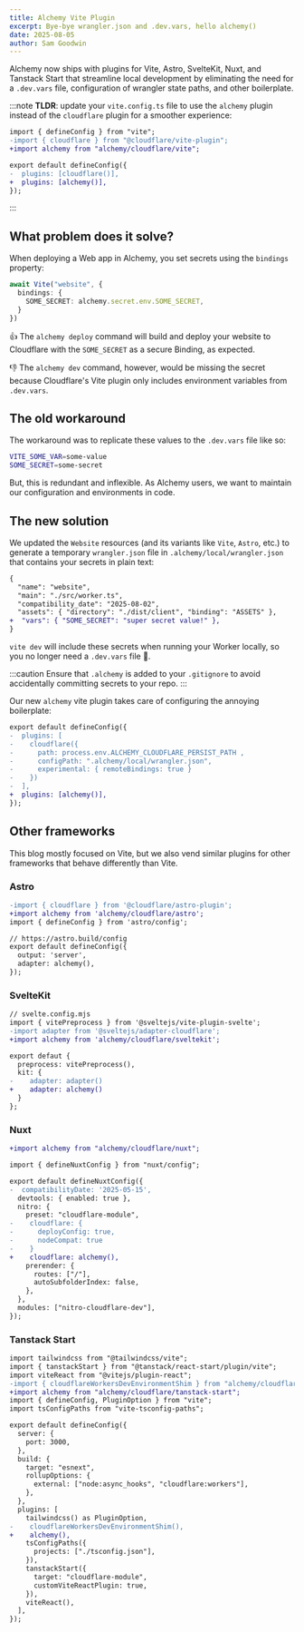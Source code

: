 ```yaml
---
title: Alchemy Vite Plugin
excerpt: Bye-bye wrangler.json and .dev.vars, hello alchemy()
date: 2025-08-05
author: Sam Goodwin
---
```


Alchemy now ships with plugins for Vite, Astro, SvelteKit, Nuxt, and Tanstack Start that streamline local development by eliminating the need for a `.dev.vars` file, configuration of wrangler state paths, and other boilerplate.

:::note
__TLDR__: update your `vite.config.ts` file to use the `alchemy` plugin instead of the `cloudflare` plugin for a smoother experience:

```diff lang='ts'
import { defineConfig } from "vite";
-import { cloudflare } from "@cloudflare/vite-plugin";
+import alchemy from "alchemy/cloudflare/vite";

export default defineConfig({
-  plugins: [cloudflare()],
+  plugins: [alchemy()],
});
```
:::

## What problem does it solve?

When deploying a Web app in Alchemy, you set secrets using the `bindings` property:

```ts
await Vite("website", {
  bindings: {
    SOME_SECRET: alchemy.secret.env.SOME_SECRET,
  }
})
```

👍 The `alchemy deploy` command will build and deploy your website to Cloudflare with the `SOME_SECRET` as a secure Binding, as expected.

👎 The `alchemy dev` command, however, would be missing the secret because Cloudflare's Vite plugin only includes environment variables from `.dev.vars`.

## The old workaround

The workaround was to replicate these values to the `.dev.vars` file like so:

```sh
VITE_SOME_VAR=some-value
SOME_SECRET=some-secret
```

But, this is redundant and inflexible. As Alchemy users, we want to maintain our configuration and environments in code.

## The new solution

We updated the `Website` resources (and its variants like `Vite`, `Astro`, etc.) to generate a temporary `wrangler.json` file in `.alchemy/local/wrangler.json` that contains your secrets in plain text:

```diff lang='json'
{
  "name": "website",
  "main": "./src/worker.ts",
  "compatibility_date": "2025-08-02",
  "assets": { "directory": "./dist/client", "binding": "ASSETS" },
+  "vars": { "SOME_SECRET": "super secret value!" },
}
```

`vite dev` will include these secrets when running your Worker locally, so you no longer need a `.dev.vars` file 🎉.

:::caution
Ensure that `.alchemy` is added to your `.gitignore` to avoid accidentally committing secrets to your repo.
:::

Our new `alchemy` vite plugin takes care of configuring the annoying boilerplate: 

```diff lang='ts'
export default defineConfig({
-  plugins: [
-    cloudflare({ 
-      path: process.env.ALCHEMY_CLOUDFLARE_PERSIST_PATH ,
-      configPath: ".alchemy/local/wrangler.json",
-      experimental: { remoteBindings: true }
-    })
-  ],
+  plugins: [alchemy()],
});
```

## Other frameworks

This blog mostly focused on Vite, but we also vend similar plugins for other frameworks that behave differently than Vite.

### Astro

```diff lang='ts'
-import { cloudflare } from '@cloudflare/astro-plugin';
+import alchemy from 'alchemy/cloudflare/astro';
import { defineConfig } from 'astro/config';

// https://astro.build/config
export default defineConfig({
  output: 'server',
  adapter: alchemy(),
});
```

### SvelteKit

```diff lang='ts'
// svelte.config.mjs
import { vitePreprocess } from '@sveltejs/vite-plugin-svelte';
-import adapter from '@sveltejs/adapter-cloudflare';
+import alchemy from 'alchemy/cloudflare/sveltekit';

export defaut {
  preprocess: vitePreprocess(),
  kit: {
-    adapter: adapter()
+    adapter: alchemy()
  }
};
```

### Nuxt

```diff lang='ts'
+import alchemy from "alchemy/cloudflare/nuxt";

import { defineNuxtConfig } from "nuxt/config";

export default defineNuxtConfig({
-  compatibilityDate: '2025-05-15',
  devtools: { enabled: true },
  nitro: {
    preset: "cloudflare-module",
-    cloudflare: {
-      deployConfig: true,
-      nodeCompat: true
-    }
+    cloudflare: alchemy(),
    prerender: {
      routes: ["/"],
      autoSubfolderIndex: false,
    },
  },
  modules: ["nitro-cloudflare-dev"],
});
```

### Tanstack Start

```diff lang='ts'
import tailwindcss from "@tailwindcss/vite";
import { tanstackStart } from "@tanstack/react-start/plugin/vite";
import viteReact from "@vitejs/plugin-react";
-import { cloudflareWorkersDevEnvironmentShim } from "alchemy/cloudflare";
+import alchemy from "alchemy/cloudflare/tanstack-start";
import { defineConfig, PluginOption } from "vite";
import tsConfigPaths from "vite-tsconfig-paths";

export default defineConfig({
  server: {
    port: 3000,
  },
  build: {
    target: "esnext",
    rollupOptions: {
      external: ["node:async_hooks", "cloudflare:workers"],
    },
  },
  plugins: [
    tailwindcss() as PluginOption,
-    cloudflareWorkersDevEnvironmentShim(),
+    alchemy(),
    tsConfigPaths({
      projects: ["./tsconfig.json"],
    }),
    tanstackStart({
      target: "cloudflare-module",
      customViteReactPlugin: true,
    }),
    viteReact(),
  ],
});
```